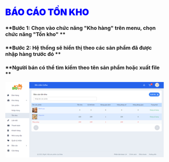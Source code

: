 # <span style= "color: blue; font-weight:900;"> BÁO CÁO TỒN KHO </span>

### **Bước 1: Chọn vào chức năng "Kho hàng" trên menu, chọn chức năng "Tồn kho" **


### **Bước 2: Hệ thống sẽ hiển thị theo các sản phẩm đã được nhập hàng trước đó **


### **Người bán có thể tìm kiếm theo tên sản phẩm hoặc xuất file **

![](../images/stock/stock.png)